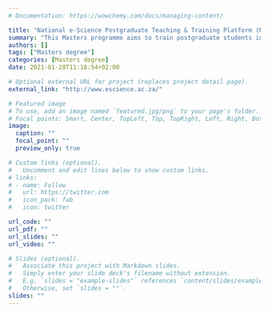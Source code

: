 ```yaml
---
# Documentation: https://wowchemy.com/docs/managing-content/

title: "National e-Science Postgraduate Teaching & Training Platform (NEPTTP)"
summary: "This Masters programme aims to train postgraduate students in the use of statistical methods to conduct data-driven research in social sciences and humanities. The programme will create opportunities for students to develop an interdisciplinary perspective on the emerging fields of Data Science. "
authors: []
tags: ["Masters degree"]
categories: [Masters degree]
date: 2021-01-28T11:18:54+02:00

# Optional external URL for project (replaces project detail page).
external_link: "http://www.escience.ac.za/"

# Featured image
# To use, add an image named `featured.jpg/png` to your page's folder.
# Focal points: Smart, Center, TopLeft, Top, TopRight, Left, Right, BottomLeft, Bottom, BottomRight.
image:
  caption: ""
  focal_point: ""
  preview_only: true

# Custom links (optional).
#   Uncomment and edit lines below to show custom links.
# links:
# - name: Follow
#   url: https://twitter.com
#   icon_pack: fab
#   icon: twitter

url_code: ""
url_pdf: ""
url_slides: ""
url_video: ""

# Slides (optional).
#   Associate this project with Markdown slides.
#   Simply enter your slide deck's filename without extension.
#   E.g. `slides = "example-slides"` references `content/slides/example-slides.md`.
#   Otherwise, set `slides = ""`.
slides: ""
---
```

